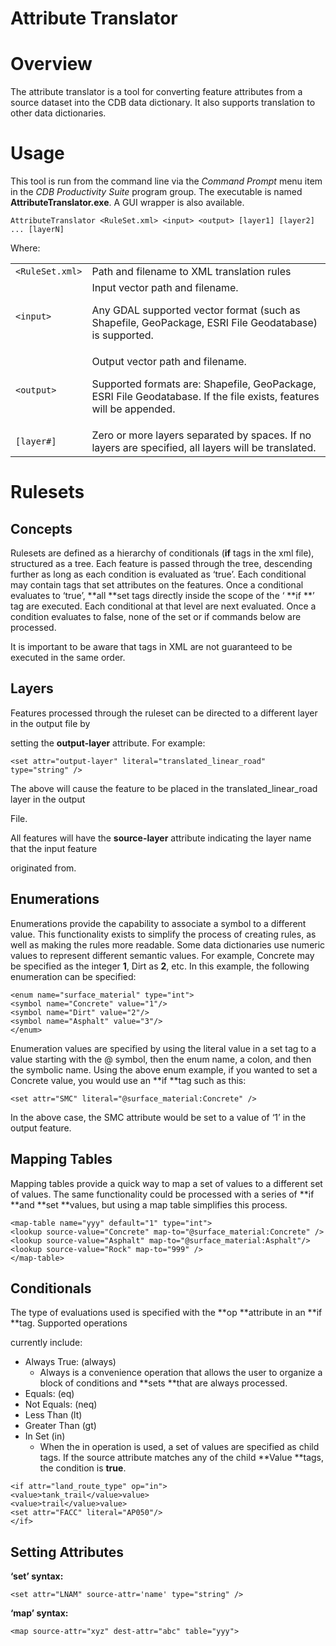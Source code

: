 

# Attribute Translator


# Overview

The attribute translator is a tool for converting feature attributes from a source dataset into the CDB data dictionary. It also supports translation to other data dictionaries.


# Usage

This tool is run from the command line via the _Command Prompt_ menu item in the _CDB Productivity Suite_ program group. The executable is named **AttributeTranslator.exe**. A GUI wrapper is also available.


```
AttributeTranslator <RuleSet.xml> <input> <output> [layer1] [layer2] ... [layerN]
```


Where:


<table>
  <tr>
   <td><code>&lt;RuleSet.xml&gt;</code>
   </td>
   <td>Path and filename to XML translation rules
   </td>
  </tr>
  <tr>
   <td><code>&lt;input&gt;</code>
   </td>
   <td>Input vector path and filename.
<p>
Any GDAL supported vector format (such as Shapefile, GeoPackage, ESRI File Geodatabase) is supported.
   </td>
  </tr>
  <tr>
   <td><code>&lt;output&gt;</code>
   </td>
   <td>Output vector path and filename.
<p>
Supported formats are: Shapefile, GeoPackage, ESRI File Geodatabase. If the file exists, features will be appended.
   </td>
  </tr>
  <tr>
   <td><code>[layer#]</code>
   </td>
   <td>Zero or more layers separated by spaces. If no layers are specified, all layers will be translated.
   </td>
  </tr>
</table>



# Rulesets


## Concepts

Rulesets are defined as a hierarchy of conditionals (**if** tags in the xml file), structured as a tree. Each feature is passed through the tree, descending further as long as each condition is evaluated as ‘true’. Each conditional may contain tags that set attributes on the features. Once a conditional evaluates to ‘true’, **all **set tags directly inside the scope of the ‘ **if **’ tag are executed. Each conditional at that level are next evaluated. Once a condition evaluates to false, none of the set or if commands below are processed.

It is important to be aware that tags in XML are not guaranteed to be executed in the same order.


## Layers

Features processed through the ruleset can be directed to a different layer in the output file by

setting the **output-layer** attribute. For example:


```
<set attr="output-layer" literal="translated_linear_road" type="string" />
```


The above will cause the feature to be placed in the translated_linear_road layer in the output

File.

All features will have the **source-layer** attribute indicating the layer name that the input feature

originated from.


## Enumerations

Enumerations provide the capability to associate a symbol to a different value. This functionality exists to simplify the process of creating rules, as well as making the rules more readable. Some data dictionaries use numeric values to represent different semantic values. For example, Concrete may be specified as the integer **1**, Dirt as **2**, etc. In this example, the following enumeration can be specified:


```
<enum name="surface_material" type="int">
<symbol name="Concrete" value="1"/>
<symbol name="Dirt" value="2"/>
<symbol name="Asphalt" value="3"/>
</enum>
```


Enumeration values are specified by using the literal value in a set tag to a value starting with the @ symbol, then the enum name, a colon, and then the symbolic name. Using the above enum example, if you wanted to set a Concrete value, you would use an **if **tag such as this:


```
<set attr="SMC" literal="@surface_material:Concrete" />
```


In the above case, the SMC attribute would be set to a value of ‘1’ in the output feature.


## Mapping Tables

Mapping tables provide a quick way to map a set of values to a different set of values. The same functionality could be processed with a series of **if **and **set **values, but using a map table simplifies this process.


```
<map-table name="yyy" default="1" type="int">
<lookup source-value="Concrete" map-to="@surface_material:Concrete" />
<lookup source-value="Asphalt" map-to="@surface_material:Asphalt"/>
<lookup source-value="Rock" map-to="999" />
</map-table>
```



## Conditionals

The type of evaluations used is specified with the **op **attribute in an **if **tag. Supported operations

currently include:



*   Always True: (always)
    *   Always is a convenience operation that allows the user to organize a block of conditions and **sets **that are always processed.
*   Equals: (eq)
*   Not Equals: (neq)
*   Less Than (lt)
*   Greater Than (gt)
*   In Set (in)
    *   When the in operation is used, a set of values are specified as child **<Value>** tags. If the source attribute matches any of the child **Value **tags, the condition is **true**.


```
<if attr="land_route_type" op="in">
<value>tank_trail</value>value>
<value>trail</value>value>
<set attr="FACC" literal="AP050"/>
</if>
```



## Setting Attributes

**‘set’ syntax:**


```
<set attr="LNAM" source-attr='name' type="string" />
```


**‘map’ syntax:**


```
<map source-attr="xyz" dest-attr="abc" table="yyy">
```
